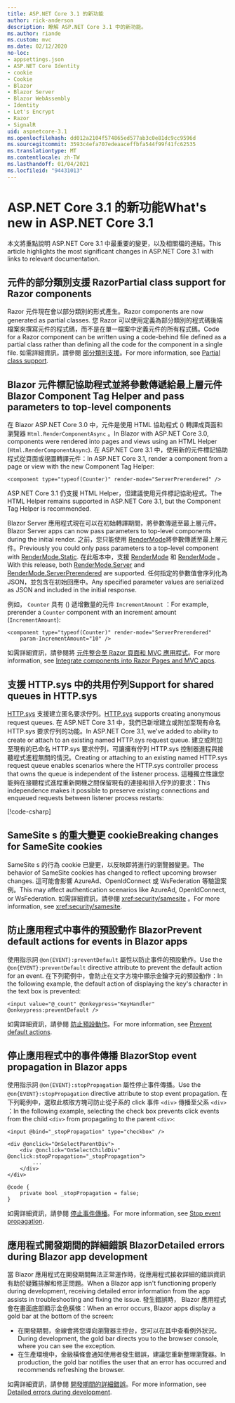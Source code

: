 ```yaml
---
title: ASP.NET Core 3.1 的新功能
author: rick-anderson
description: 瞭解 ASP.NET Core 3.1 中的新功能。
ms.author: riande
ms.custom: mvc
ms.date: 02/12/2020
no-loc:
- appsettings.json
- ASP.NET Core Identity
- cookie
- Cookie
- Blazor
- Blazor Server
- Blazor WebAssembly
- Identity
- Let's Encrypt
- Razor
- SignalR
uid: aspnetcore-3.1
ms.openlocfilehash: dd012a2104f574865ed577ab3c0e81dc9cc9596d
ms.sourcegitcommit: 3593c4efa707edeaaceffbfa544f99f41fc62535
ms.translationtype: MT
ms.contentlocale: zh-TW
ms.lasthandoff: 01/04/2021
ms.locfileid: "94431013"
---
```

# <a name="whats-new-in-aspnet-core-31"></a><span data-ttu-id="2773f-103">ASP.NET Core 3.1 的新功能</span><span class="sxs-lookup"><span data-stu-id="2773f-103">What's new in ASP.NET Core 3.1</span></span>

<span data-ttu-id="2773f-104">本文將重點說明 ASP.NET Core 3.1 中最重要的變更，以及相關檔的連結。</span><span class="sxs-lookup"><span data-stu-id="2773f-104">This article highlights the most significant changes in ASP.NET Core 3.1 with links to relevant documentation.</span></span>

## <a name="partial-class-support-for-no-locrazor-components"></a><span data-ttu-id="2773f-105">元件的部分類別支援 Razor</span><span class="sxs-lookup"><span data-stu-id="2773f-105">Partial class support for Razor components</span></span>

<span data-ttu-id="2773f-106">Razor 元件現在會以部分類別的形式產生。</span><span class="sxs-lookup"><span data-stu-id="2773f-106">Razor components are now generated as partial classes.</span></span> <span data-ttu-id="2773f-107">您 Razor 可以使用定義為部分類別的程式碼後端檔案來撰寫元件的程式碼，而不是在單一檔案中定義元件的所有程式碼。</span><span class="sxs-lookup"><span data-stu-id="2773f-107">Code for a Razor component can be written using a code-behind file defined as a partial class rather than defining all the code for the component in a single file.</span></span> <span data-ttu-id="2773f-108">如需詳細資訊，請參閱 [部分類別支援](xref:blazor/components/index#partial-class-support)。</span><span class="sxs-lookup"><span data-stu-id="2773f-108">For more information, see [Partial class support](xref:blazor/components/index#partial-class-support).</span></span>

## <a name="no-locblazor-component-tag-helper-and-pass-parameters-to-top-level-components"></a><span data-ttu-id="2773f-109">Blazor 元件標記協助程式並將參數傳遞給最上層元件</span><span class="sxs-lookup"><span data-stu-id="2773f-109">Blazor Component Tag Helper and pass parameters to top-level components</span></span>

<span data-ttu-id="2773f-110">在 Blazor ASP.NET Core 3.0 中，元件是使用 HTML 協助程式 () 轉譯成頁面和瀏覽器 `Html.RenderComponentAsync` 。</span><span class="sxs-lookup"><span data-stu-id="2773f-110">In Blazor with ASP.NET Core 3.0, components were rendered into pages and views using an HTML Helper (`Html.RenderComponentAsync`).</span></span> <span data-ttu-id="2773f-111">在 ASP.NET Core 3.1 中，使用新的元件標記協助程式從頁面或視圖轉譯元件：</span><span class="sxs-lookup"><span data-stu-id="2773f-111">In ASP.NET Core 3.1, render a component from a page or view with the new Component Tag Helper:</span></span>

```cshtml
<component type="typeof(Counter)" render-mode="ServerPrerendered" />
```

<span data-ttu-id="2773f-112">ASP.NET Core 3.1 仍支援 HTML Helper，但建議使用元件標記協助程式。</span><span class="sxs-lookup"><span data-stu-id="2773f-112">The HTML Helper remains supported in ASP.NET Core 3.1, but the Component Tag Helper is recommended.</span></span>

<span data-ttu-id="2773f-113">Blazor Server 應用程式現在可以在初始轉譯期間，將參數傳遞至最上層元件。</span><span class="sxs-lookup"><span data-stu-id="2773f-113">Blazor Server apps can now pass parameters to top-level components during the initial render.</span></span> <span data-ttu-id="2773f-114">之前，您只能使用 [RenderMode](xref:Microsoft.AspNetCore.Mvc.Rendering.RenderMode.Static)將參數傳遞至最上層元件。</span><span class="sxs-lookup"><span data-stu-id="2773f-114">Previously you could only pass parameters to a top-level component with [RenderMode.Static](xref:Microsoft.AspNetCore.Mvc.Rendering.RenderMode.Static).</span></span> <span data-ttu-id="2773f-115">在此版本中，支援 [RenderMode](xref:Microsoft.AspNetCore.Mvc.Rendering.RenderMode.Server) 和 [RenderMode](xref:Microsoft.AspNetCore.Mvc.Rendering.RenderMode.ServerPrerendered) 。</span><span class="sxs-lookup"><span data-stu-id="2773f-115">With this release, both [RenderMode.Server](xref:Microsoft.AspNetCore.Mvc.Rendering.RenderMode.Server) and [RenderMode.ServerPrerendered](xref:Microsoft.AspNetCore.Mvc.Rendering.RenderMode.ServerPrerendered) are supported.</span></span> <span data-ttu-id="2773f-116">任何指定的參數值會序列化為 JSON，並包含在初始回應中。</span><span class="sxs-lookup"><span data-stu-id="2773f-116">Any specified parameter values are serialized as JSON and included in the initial response.</span></span>

<span data-ttu-id="2773f-117">例如， `Counter` 具有 () 遞增數量的元件 `IncrementAmount` ：</span><span class="sxs-lookup"><span data-stu-id="2773f-117">For example, prerender a `Counter` component with an increment amount (`IncrementAmount`):</span></span>

```cshtml
<component type="typeof(Counter)" render-mode="ServerPrerendered" 
    param-IncrementAmount="10" />
```

<span data-ttu-id="2773f-118">如需詳細資訊，請參閱將 [元件整合至 Razor 頁面和 MVC 應用程式](xref:blazor/components/prerendering-and-integration)。</span><span class="sxs-lookup"><span data-stu-id="2773f-118">For more information, see [Integrate components into Razor Pages and MVC apps](xref:blazor/components/prerendering-and-integration).</span></span>

## <a name="support-for-shared-queues-in-httpsys"></a><span data-ttu-id="2773f-119">支援 HTTP.sys 中的共用佇列</span><span class="sxs-lookup"><span data-stu-id="2773f-119">Support for shared queues in HTTP.sys</span></span>

<span data-ttu-id="2773f-120">[HTTP.sys](xref:fundamentals/servers/httpsys) 支援建立匿名要求佇列。</span><span class="sxs-lookup"><span data-stu-id="2773f-120">[HTTP.sys](xref:fundamentals/servers/httpsys) supports creating anonymous request queues.</span></span> <span data-ttu-id="2773f-121">在 ASP.NET Core 3.1 中，我們已新增建立或附加至現有命名 HTTP.sys 要求佇列的功能。</span><span class="sxs-lookup"><span data-stu-id="2773f-121">In ASP.NET Core 3.1, we've added to ability to create or attach to an existing named HTTP.sys request queue.</span></span> <span data-ttu-id="2773f-122">建立或附加至現有的已命名 HTTP.sys 要求佇列，可讓擁有佇列 HTTP.sys 控制器進程與接聽程式進程無關的情況。</span><span class="sxs-lookup"><span data-stu-id="2773f-122">Creating or attaching to an existing named HTTP.sys request queue enables scenarios where the HTTP.sys controller process that owns the queue is independent of the listener process.</span></span> <span data-ttu-id="2773f-123">這種獨立性讓您能夠在接聽程式進程重新開機之間保留現有的連接和排入佇列的要求：</span><span class="sxs-lookup"><span data-stu-id="2773f-123">This independence makes it possible to preserve existing connections and enqueued requests between listener process restarts:</span></span>

[!code-csharp[](sample/Program.cs?name=snippet)]

## <a name="breaking-changes-for-samesite-no-loccookies"></a><span data-ttu-id="2773f-124">SameSite s 的重大變更 cookie</span><span class="sxs-lookup"><span data-stu-id="2773f-124">Breaking changes for SameSite cookies</span></span>

<span data-ttu-id="2773f-125">SameSite s 的行為 cookie 已變更，以反映即將進行的瀏覽器變更。</span><span class="sxs-lookup"><span data-stu-id="2773f-125">The behavior of SameSite cookies has changed to reflect upcoming browser changes.</span></span> <span data-ttu-id="2773f-126">這可能會影響 AzureAd、OpenIdConnect 或 WsFederation 等驗證案例。</span><span class="sxs-lookup"><span data-stu-id="2773f-126">This may affect authentication scenarios like AzureAd, OpenIdConnect, or WsFederation.</span></span> <span data-ttu-id="2773f-127">如需詳細資訊，請參閱 <xref:security/samesite> 。</span><span class="sxs-lookup"><span data-stu-id="2773f-127">For more information, see <xref:security/samesite>.</span></span>

## <a name="prevent-default-actions-for-events-in-no-locblazor-apps"></a><span data-ttu-id="2773f-128">防止應用程式中事件的預設動作 Blazor</span><span class="sxs-lookup"><span data-stu-id="2773f-128">Prevent default actions for events in Blazor apps</span></span>

<span data-ttu-id="2773f-129">使用指示詞 `@on{EVENT}:preventDefault` 屬性以防止事件的預設動作。</span><span class="sxs-lookup"><span data-stu-id="2773f-129">Use the `@on{EVENT}:preventDefault` directive attribute to prevent the default action for an event.</span></span> <span data-ttu-id="2773f-130">在下列範例中，會防止在文字方塊中顯示金鑰字元的預設動作：</span><span class="sxs-lookup"><span data-stu-id="2773f-130">In the following example, the default action of displaying the key's character in the text box is prevented:</span></span>

```razor
<input value="@_count" @onkeypress="KeyHandler" @onkeypress:preventDefault />
```

<span data-ttu-id="2773f-131">如需詳細資訊，請參閱 [防止預設動作](xref:blazor/components/event-handling#prevent-default-actions)。</span><span class="sxs-lookup"><span data-stu-id="2773f-131">For more information, see [Prevent default actions](xref:blazor/components/event-handling#prevent-default-actions).</span></span>

## <a name="stop-event-propagation-in-no-locblazor-apps"></a><span data-ttu-id="2773f-132">停止應用程式中的事件傳播 Blazor</span><span class="sxs-lookup"><span data-stu-id="2773f-132">Stop event propagation in Blazor apps</span></span>

<span data-ttu-id="2773f-133">使用指示詞 `@on{EVENT}:stopPropagation` 屬性停止事件傳播。</span><span class="sxs-lookup"><span data-stu-id="2773f-133">Use the `@on{EVENT}:stopPropagation` directive attribute to stop event propagation.</span></span> <span data-ttu-id="2773f-134">在下列範例中，選取此核取方塊可防止從子系的 click 事件 `<div>` 傳播至父系 `<div>` ：</span><span class="sxs-lookup"><span data-stu-id="2773f-134">In the following example, selecting the check box prevents click events from the child `<div>` from propagating to the parent `<div>`:</span></span>

```razor
<input @bind="_stopPropagation" type="checkbox" />

<div @onclick="OnSelectParentDiv">
    <div @onclick="OnSelectChildDiv" @onclick:stopPropagation="_stopPropagation">
        ...
    </div>
</div>

@code {
    private bool _stopPropagation = false;
}
```

<span data-ttu-id="2773f-135">如需詳細資訊，請參閱 [停止事件傳播](xref:blazor/components/event-handling#stop-event-propagation)。</span><span class="sxs-lookup"><span data-stu-id="2773f-135">For more information, see [Stop event propagation](xref:blazor/components/event-handling#stop-event-propagation).</span></span>

## <a name="detailed-errors-during-no-locblazor-app-development"></a><span data-ttu-id="2773f-136">應用程式開發期間的詳細錯誤 Blazor</span><span class="sxs-lookup"><span data-stu-id="2773f-136">Detailed errors during Blazor app development</span></span>

<span data-ttu-id="2773f-137">當 Blazor 應用程式在開發期間無法正常運作時，從應用程式接收詳細的錯誤資訊有助於疑難排解和修正問題。</span><span class="sxs-lookup"><span data-stu-id="2773f-137">When a Blazor app isn't functioning properly during development, receiving detailed error information from the app assists in troubleshooting and fixing the issue.</span></span> <span data-ttu-id="2773f-138">發生錯誤時， Blazor 應用程式會在畫面底部顯示金色橫條：</span><span class="sxs-lookup"><span data-stu-id="2773f-138">When an error occurs, Blazor apps display a gold bar at the bottom of the screen:</span></span>

* <span data-ttu-id="2773f-139">在開發期間，金線會將您導向瀏覽器主控台，您可以在其中查看例外狀況。</span><span class="sxs-lookup"><span data-stu-id="2773f-139">During development, the gold bar directs you to the browser console, where you can see the exception.</span></span>
* <span data-ttu-id="2773f-140">在生產環境中，金級橫條會通知使用者發生錯誤，建議您重新整理瀏覽器。</span><span class="sxs-lookup"><span data-stu-id="2773f-140">In production, the gold bar notifies the user that an error has occurred and recommends refreshing the browser.</span></span>

<span data-ttu-id="2773f-141">如需詳細資訊，請參閱 [開發期間的詳細錯誤](xref:blazor/fundamentals/handle-errors#detailed-errors-during-development)。</span><span class="sxs-lookup"><span data-stu-id="2773f-141">For more information, see [Detailed errors during development](xref:blazor/fundamentals/handle-errors#detailed-errors-during-development).</span></span>
